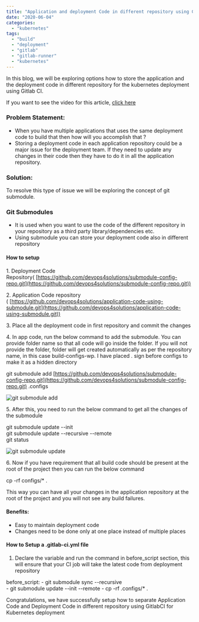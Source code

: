 ```yaml
---
title: "Application and deployment Code in different repository using GitlabCI for Kubernetes deployment"
date: "2020-06-04"
categories: 
  - "kubernetes"
tags: 
  - "build"
  - "deployment"
  - "gitlab"
  - "gitlab-runner"
  - "kubernetes"
---
```


In this blog, we will be exploring options how to store the application and the deployment code in different repository for the kubernetes deployment using Gitlab CI.

If you want to see the video for this article, [click here](https://youtu.be/1BIC0sbhfqU)

### **Problem Statement:**

- When you have multiple applications that uses the same deployment code to build that then how will you accomplish that ?
- Storing a deployment code in each application repository could be a major issue for the deployment team. If they need to update any changes in their code then they have to do it in all the application repository.

### **Solution:**

To resolve this type of issue we will be exploring the concept of git submodule.

### **Git Submodules**

- It is used when you want to use the code of the different repository in your repository as a third party library/dependencies etc.
- Using submodule you can store your deployment code also in different repository

#### **How to setup**

1\. Deployment Code Repository( [https://github.com/devops4solutions/submodule-config-repo.git](https://github.com/devops4solutions/submodule-config-repo.git))

2\. Application Code repository ( [https://github.com/devops4solutions/application-code-using-submodule.git](https://github.com/devops4solutions/application-code-using-submodule.git))

3\. Place all the deployment code in first repository and commit the changes

4\. In app code, run the below command to add the submodule. You can provide folder name so that all code will go inside the folder. If you will not provide the folder, folder will get created automatically as per the repository name, in this case build-configs-wp. I have placed . sign before configs to make it as a hidden directory

git submodule add [https://github.com/devops4solutions/submodule-config-repo.git](https://github.com/devops4solutions/submodule-config-repo.git) .configs

![git submodule add](https://miro.medium.com/max/1328/1*kqYqV_jItEmqKOYxV6fc1g.png)

5\. After this, you need to run the below command to get all the changes of the submodule

git submodule update --init  
git submodule update --recursive --remote  
git status

![git submodule update](https://miro.medium.com/max/801/1*aFK5Z0tpPOa8r2kEJNcQKw.png)

6\. Now if you have requirement that all build code should be present at the root of the project then you can run the below command

cp -rf configs/\* .

This way you can have all your changes in the application repository at the root of the project and you will not see any build failures.

#### **Benefits:**

- Easy to maintain deployment code
- Changes need to be done only at one place instead of multiple places

#### **How to Setup a .gitlab-ci.yml file**

1. Declare the variable and run the command in before\_script section, this will ensure that your CI job will take the latest code from deployment repository

before\_script:
        - git submodule sync --recursive       
        - git submodule update --init --remote
        - cp -rf .configs/\* .

Congratulations, we have successfully setup how to separate Application Code and Deployment Code in different repository using GitlabCI for Kubernetes deployment
